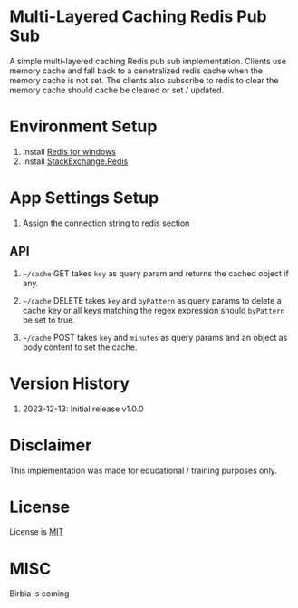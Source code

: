 # Multi-Layered Caching Redis Pub Sub

A simple multi-layered caching Redis pub sub implementation. Clients use memory cache and fall back to a cenetralized redis cache when the memory cache is not set. The clients also subscribe to redis to clear the memory cache should cache be cleared or set / updated.

# Environment Setup

1. Install [Redis for windows](https://github.com/tporadowski/redis/releases)
1. Install [StackExchange.Redis](https://www.nuget.org/packages/StackExchange.Redis)


# App Settings Setup

1. Assign the connection string to redis section

## API 

1. `~/cache` GET takes `key` as query param and returns the cached object if any.

2. `~/cache` DELETE takes `key` and `byPattern` as query params to delete a cache key or all keys matching the regex expression should `byPattern` be set to true.

3. `~/cache` POST takes `key` and `minutes` as query params and an object as body content to set the cache.

# Version History

1. 2023-12-13: Initial release v1.0.0 

# Disclaimer

This implementation was made for educational / training purposes only.

# License

License is [MIT](https://en.wikipedia.org/wiki/MIT_License)

# MISC

Birbia is coming
